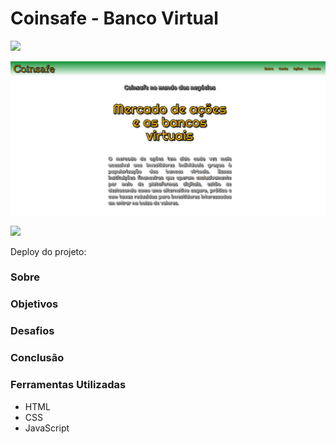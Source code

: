 # Coinsafe - Banco Virtual 

<img src="http://img.shields.io/static/v1?label=STATUS&message=CONCLUIDO&color=GREEN&style=for-the-badge"/>
</p>

![](./img/imagem1.png)

![](./img/coinsafe.gif)

Deploy do projeto: 

### Sobre

### Objetivos

### Desafios

### Conclusão

### Ferramentas Utilizadas
- HTML
- CSS
- JavaScript
